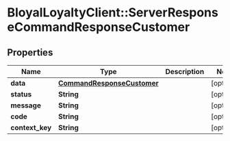 # BloyalLoyaltyClient::ServerResponseCommandResponseCustomer

## Properties
Name | Type | Description | Notes
------------ | ------------- | ------------- | -------------
**data** | [**CommandResponseCustomer**](CommandResponseCustomer.md) |  | [optional] 
**status** | **String** |  | [optional] 
**message** | **String** |  | [optional] 
**code** | **String** |  | [optional] 
**context_key** | **String** |  | [optional] 

